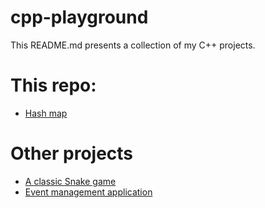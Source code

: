 # cpp-playground
This README.md presents a collection of my C++ projects.

# This repo:
- [Hash map](https://github.com/chapeullah/cpp-playground/tree/main/hash-map)

# Other projects
- [A classic Snake game](https://github.com/chapeullah/SnakeGame)
- [Event management application](https://github.com/chapeullah/EventGift)

